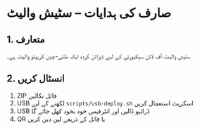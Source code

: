 # صارف کی ہدایات – سٹیش والیٹ

## 1. متعارف
سٹیش والیٹ آف لائن سیکیورٹی کے لیے ڈیزائن کردہ ایک ملٹی-چین کریپٹو والیٹ ہے۔

## 2. انسٹال کریں
1. ZIP فائل نکالیں
2. USB لکھنے کے لیے `scripts/usb-deploy.sh` اسکرپٹ استعمال کریں
3. USB ڈرائیو ڈالیں اور انٹرفیس خود بخود کھل جائے گا
4. QR یا فائل کے ذریعے لین دین کریں